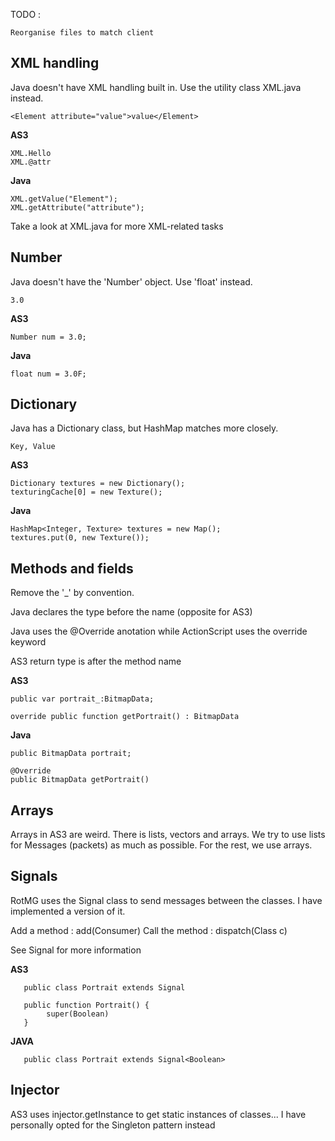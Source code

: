 TODO : 

    Reorganise files to match client


XML handling
--------------

   Java doesn't have XML handling built in. Use the utility class XML.java instead.

    <Element attribute="value">value</Element>

   **AS3**
   
    XML.Hello 
    XML.@attr
    
   **Java**
   
    XML.getValue("Element");
    XML.getAttribute("attribute");

   Take a look at XML.java for more XML-related tasks
   

Number
-----------

   Java doesn't have the 'Number' object. Use 'float' instead.

    3.0
    
   **AS3**
       
    Number num = 3.0;
    
   **Java**
   
    float num = 3.0F;
    

Dictionary
---------------

   Java has a Dictionary class, but HashMap matches more closely.
    
    Key, Value
    
   **AS3**
   
    Dictionary textures = new Dictionary();
    texturingCache[0] = new Texture();
    
   **Java**
   
    HashMap<Integer, Texture> textures = new Map();
    textures.put(0, new Texture());
    
    
Methods and fields
-------------

   Remove the '_' by convention.
   
   Java declares the type before the name (opposite for AS3)
   
   Java uses the @Override anotation while ActionScript uses the override keyword
   
   AS3 return type is after the method name

   **AS3**
   
    public var portrait_:BitmapData;
    
    override public function getPortrait() : BitmapData

   **Java**
   
    public BitmapData portrait;
   
    @Override
    public BitmapData getPortrait()
    
    
    
Arrays
-----------

   Arrays in AS3 are weird. There is lists, vectors and arrays.
   We try to use lists for Messages (packets) as much as possible.
   For the rest, we use arrays.
   
   
Signals
-----------

   RotMG uses the Signal class to send messages between the classes. 
   I have implemented a version of it.
   
   Add a method : add(Consumer<Class>)
   Call the method : dispatch(Class c)
   
   See Signal for more information
   
   **AS3**
      
       public class Portrait extends Signal
       
       public function Portrait() {
            super(Boolean)  
       }
       
   **JAVA**
   
       public class Portrait extends Signal<Boolean>
   
   
Injector
-------

   AS3 uses injector.getInstance to get static instances of classes...
   I have personally opted for the Singleton pattern instead
   
   
   
   
